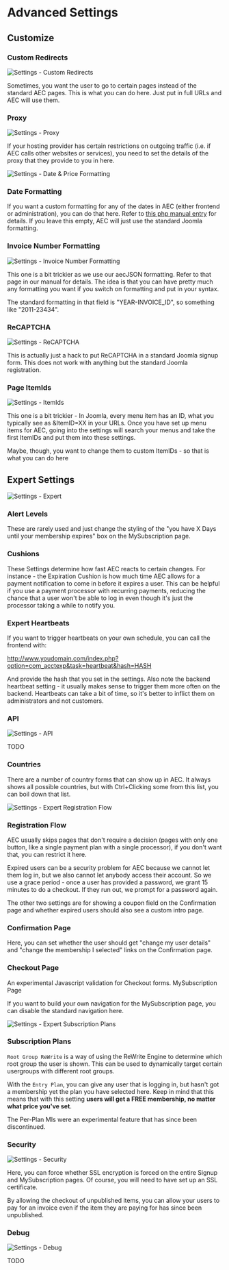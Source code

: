 # Advanced Settings

## Customize

### Custom Redirects

![Settings - Custom Redirects](docs/img/settings-custom-redirect.png)

Sometimes, you want the user to go to certain pages instead of the standard AEC pages. This is what you can do here. Just put in full URLs and AEC will use them.

### Proxy

![Settings - Proxy](docs/img/settings-proxy.png)

If your hosting provider has certain restrictions on outgoing traffic (i.e. if AEC calls other websites or services), you need to set the details of the proxy that they provide to you in here.

![Settings - Date & Price Formatting](docs/img/settings-date-price-formatting.png)

### Date Formatting

If you want a custom formatting for any of the dates in AEC (either frontend or administration), you can do that here. Refer to [this php manual entry](http://php.net/manual/en/function.strftime.php) for details. If you leave this empty, AEC will just use the standard Joomla formatting.

### Invoice Number Formatting

![Settings - Invoice Number Formatting](docs/img/settings-invoice-number-formatting.png)

This one is a bit trickier as we use our aecJSON formatting. Refer to that page in our manual for details. The idea is that you can have pretty much any formatting you want if you switch on formatting and put in your syntax.

The standard formatting in that field is "YEAR-INVOICE_ID", so something like "2011-23434".

### ReCAPTCHA

![Settings - ReCAPTCHA](docs/img/settings-recaptcha.png)

This is actually just a hack to put ReCAPTCHA in a standard Joomla signup form. This does not work with anything but the standard Joomla registration.

### Page ItemIds

![Settings - ItemIds](docs/img/settings-itemids.png)

This one is a bit trickier - In Joomla, every menu item has an ID, what you typically see as &ItemID=XX in your URLs. Once you have set up menu items for AEC, going into the settings will search your menus and take the first ItemIDs and put them into these settings.

Maybe, though, you want to change them to custom ItemIDs - so that is what you can do here

## Expert Settings

![Settings - Expert](docs/img/settings-expert-system.png)

### Alert Levels

These are rarely used and just change the styling of the "you have X Days until your membership expires" box on the MySubscription page.

### Cushions

These Settings determine how fast AEC reacts to certain changes. For instance - the Expiration Cushion is how much time AEC allows for a payment notification to come in before it expires a user. This can be helpful if you use a payment processor with recurring payments, reducing the chance that a user won't be able to log in even though it's just the processor taking a while to notify you.

### Expert Heartbeats

If you want to trigger heartbeats on your own schedule, you can call the frontend with:

http://www.youdomain.com/index.php?option=com_acctexp&task=heartbeat&hash=HASH

And provide the hash that you set in the settings. Also note the backend heartbeat setting - it usually makes sense to trigger them more often on the backend. Heartbeats can take a bit of time, so it's better to inflict them on administrators and not customers.

### API

![Settings - API](docs/img/settings-api.png)

TODO

### Countries

There are a number of country forms that can show up in AEC. It always shows all possible countries, but with Ctrl+Clicking some from this list, you can boil down that list.

![Settings - Expert Registration Flow](docs/img/settings-expert-registration-flow.png)

### Registration Flow

AEC usually skips pages that don't require a decision (pages with only one button, like a single payment plan with a single processor), if you don't want that, you can restrict it here.

Expired users can be a security problem for AEC because we cannot let them log in, but we also cannot let anybody access their account. So we use a grace period - once a user has provided a password, we grant 15 minutes to do a checkout. If they run out, we prompt for a password again.

The other two settings are for showing a coupon field on the Confirmation page and whether expired users should also see a custom intro page.

### Confirmation Page

Here, you can set whether the user should get "change my user details" and "change the membership I selected" links on the Confirmation page.

### Checkout Page

An experimental Javascript validation for Checkout forms.
MySubscription Page

If you want to build your own navigation for the MySubscription page, you can disable the standard navigation here.

![Settings - Expert Subscription Plans](docs/img/settings-expert-subscription-plans.png)

### Subscription Plans

`Root Group ReWrite` is a way of using the ReWrite Engine to determine which root group the user is shown. This can be used to dynamically target certain usergroups with different root groups.

With the `Entry Plan`, you can give any user that is logging in, but hasn't got a membership yet the plan you have selected here. Keep in mind that this means that with this setting **users will get a FREE membership, no matter what price you've set**.

The Per-Plan MIs were an experimental feature that has since been discontinued.

### Security

![Settings - Security](docs/img/settings-expert-security.png)

Here, you can force whether SSL encryption is forced on the entire Signup and MySubscription pages. Of course, you will need to have set up an SSL certificate.

By allowing the checkout of unpublished items, you can allow your users to pay for an invoice even if the item they are paying for has since been unpublished.

### Debug

![Settings - Debug](docs/img/settings-expert-debug.png)

TODO
